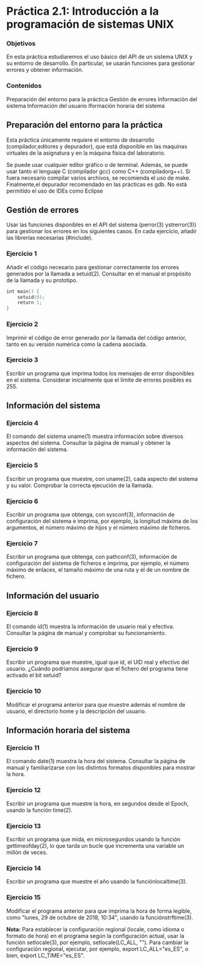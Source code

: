# Práctica 2.1:  Introducción a la programación de sistemas UNIX

### Objetivos

En esta práctica estudiaremos el uso básico del API de un sistema UNIX y su entorno de desarrollo. En particular, se usarán funciones para gestionar errores y obtener información.

### Contenidos

Preparación del entorno para la práctica
Gestión de errores
Información del sistema
Información del usuario
Iformación horaria del sistema

## Preparación del entorno para la práctica

Esta práctica únicamente requiere el entorno de desarrollo (compilador,editores y depurador), que está disponible en las maquinas virtuales de la asignatura y en la máquina física del laboratorio.

Se puede usar cualquier editor gráfico o de terminal. Además, se puede usar tanto el lenguaje C (compilador ​gcc​) como C++ (compilador ​g++​). Si fuera necesario compilar varios archivos, se recomienda el uso de ​make​. Finalmente,el depurador recomendado en las prácticas es ​gdb​. ​No está permitido​ el uso de IDEs como Eclipse

## Gestión de errores

Usar las funciones disponibles en el API del sistema (​perror(3) y ​strerror(3)​) para gestionar los errores en los siguientes casos. En cada ejercicio, añadir las librerías necesarias (​#include​).

### Ejercicio 1

Añadir el código necesario para gestionar correctamente los errores generados por la llamada a ​setuid(2)​. Consultar en el manual el propósito de la llamada y su prototipo.

```c
int​ main() {
    setuid(0);
    ​return​ 1;
}
```

### Ejercicio 2

​Imprimir el código de error generado por la llamada del código anterior, tanto en su versión numérica como la cadena asociada.

### Ejercicio 3

Escribir un programa que imprima todos los mensajes de error disponibles en el sistema. Considerar inicialmente que el límite de errores posibles es 255.

## Información del sistema

### Ejercicio 4

El comando del sistema ​uname(1) muestra información sobre diversos aspectos del sistema. Consultar la página de manual y obtener la información del sistema.

### Ejercicio 5

Escribir un programa que muestre, con ​uname(2)​, cada aspecto del sistema y su valor. Comprobar la correcta ejecución de la llamada.

### Ejercicio 6

Escribir un programa que obtenga, con ​sysconf(3)​, información de configuración del sistema e imprima, por ejemplo, la longitud máxima de los argumentos, el número máximo de hijos y el número máximo de ficheros.

### Ejercicio 7

Escribir un programa que obtenga, con ​pathconf(3)​, información de configuración del sistema de ficheros e imprima, por ejemplo, el número máximo de enlaces, el tamaño máximo de una ruta y el de un nombre de fichero.

## Información del usuario

### Ejercicio 8

El comando ​id(1) muestra la información de usuario real y efectiva. Consultar la página
de manual y comprobar su funcionamiento.

### Ejercicio 9

E​scribir un programa que muestre, igual que ​id​, el UID real y efectivo del usuario.
¿Cuándo podríamos asegurar que el fichero del programa tiene activado el bit ​setuid​?

### Ejercicio 10

Modificar el programa anterior para que muestre además el nombre de usuario, el
directorio ​home​ y la descripción del usuario.

## Información horaria del sistema

### Ejercicio 11

El comando ​date(1) muestra la hora del sistema. Consultar la página de manual y familiarizarse con los distintos formatos disponibles para mostrar la hora.

### Ejercicio 12

Escribir un programa que muestre la hora, en segundos desde el Epoch, usando la función ​time(2)​.

### Ejercicio 13

Escribir un programa que mida, en microsegundos usando la función gettimeofday(2)​, lo que tarda un bucle que incrementa una variable un millón de veces.

### Ejercicio 14

Escribir un programa que muestre el año usando la función ​localtime(3)​.

### Ejercicio 15

Modificar el programa anterior para que imprima la hora de forma legible, como
"lunes, 29 de octubre de 2018, 10:34"​, usando la función ​strftime(3)​.

**Nota:** Para establecer la configuración regional (​locale,​ como idioma o formato de hora) en el programa según la configuración actual, usar la función ​setlocale(3)​, por ejemplo, setlocale(LC_ALL, "")​. Para cambiar la configuración regional, ejecutar, por ejemplo, ​export LC_ALL="es_ES"​, o bien, ​export LC_TIME="es_ES"​.